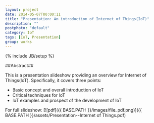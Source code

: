 ```yaml
---
layout: project
date: 2014-05-07T00:00:11
title: "Presentation: An introduction of Internet of Things(IoT)"
description: ""
postphoto: "default"
category: IoT
tags: [IoT, Presentation]
group: works
---
```

{% include JB/setup %}

##Abstract##

This is a presentation slideshow providing an overview for Internet of Things(IoT). Specifically, it covers three points:

* Basic concept and overall introduction of IoT
* Critical techniques for IoT
* IoT examples and prospect of the development of IoT

For full slideshow: [![pdf]({{ BASE.PATH }}/images/file_pdf.png)]({{ BASE.PATH }}/assets/Presentation--Internet of Things.pdf)
